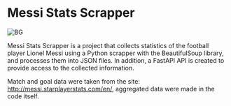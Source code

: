 # Messi Stats Scrapper

![BG](https://user-images.githubusercontent.com/36699060/229386298-5d7140c1-9f76-4ef4-9475-28c3dae788c6.png)

Messi Stats Scrapper is a project that collects statistics of the football player Lionel Messi using a Python scrapper with the BeautifulSoup library, and processes them into JSON files. In addition, a FastAPI API is created to provide access to the collected information.

Match and goal data were taken from the site: http://messi.starplayerstats.com/en/, aggregated data were made in the code itself.
